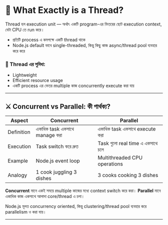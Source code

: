 # 🧵 What Exactly is a Thread?

Thread হল execution unit — অর্থাৎ একটি program-এর ভিতরের ছোট execution context, যেটা CPU তে run করে।

* প্রতিটি process এ কমপক্ষে একটি thread থাকে
* Node.js default ভাবে single-threaded, কিন্তু কিছু কাজ async/thread pool ব্যবহার করে করে

### 🧠 Thread এর সুবিধা:

* Lightweight
* Efficient resource usage
* একটি process এর ভেতর multiple কাজ concurrently execute করা যায়

---

## ⚔️ Concurrent vs Parallel: কী পার্থক্য?

| Aspect     | Concurrent                    | Parallel                         |
| ---------- | ----------------------------- | -------------------------------- |
| Definition | একাধিক task একসাথে manage করা | একাধিক task একসাথে execute করা   |
| Execution  | Task switch করে দ্রুত         | Task গুলো real time এ একসাথে চলে |
| Example    | Node.js event loop            | Multithreaded CPU operations     |
| Analogy    | 1 cook juggling 3 dishes      | 3 cooks cooking 3 dishes         |

**Concurrent** মানে একই সময়ে multiple কাজের মধ্যে context switch করে করা।
**Parallel** মানে একাধিক কাজ একসাথে আলাদা core/thread এ চলা।

Node.js মূলত concurrency oriented, কিন্তু clustering/thread pool ব্যবহার করে parallelism ও করা যায়।

---
